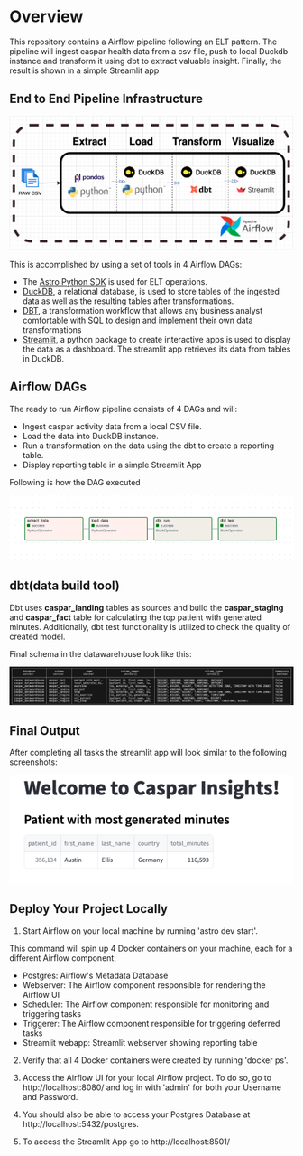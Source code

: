 Overview
========

This repository contains a Airflow pipeline following an ELT pattern. The pipeline will ingest caspar health data from a csv file, push to local Duckdb instance and transform it using dbt to extract valuable insight. Finally, the result is 
shown in a simple Streamlit app 

## End to End Pipeline Infrastructure

![Infra](include/resource/end2endpipeline.png)

This is accomplished by using a set of tools in 4 Airflow DAGs:

- The [Astro Python SDK](https://astro-sdk-python.readthedocs.io/en/stable/index.html) is used for ELT operations.
- [DuckDB](https://duckdb.org/), a relational database, is used to store tables of the ingested data as well as the resulting tables after transformations.
- [DBT](https://docs.getdbt.com/docs/collaborate/documentation), a transformation workflow that allows any business analyst comfortable with SQL to design and implement their own data transformations
- [Streamlit](https://streamlit.io/), a python package to create interactive apps is used to display the data as a dashboard. The streamlit app retrieves its data from tables in DuckDB.

## Airflow DAGs

The ready to run Airflow pipeline consists of 4 DAGs and will:

- Ingest caspar activity data from a local CSV file.
- Load the data into DuckDB instance.
- Run a transformation on the data using the dbt to create a reporting table.
- Display reporting table in a simple Streamlit App

Following is how the DAG executed

![Airflow DAG](include/resource/airflow_dag.png)

## dbt(data build tool)
Dbt uses **caspar_landing** tables as sources and build the **caspar_staging** and **caspar_fact** table for calculating the top patient with generated minutes. Additionally, dbt test functionality is utilized to check the quality of created model.

Final schema in the datawarehouse look like this:

![Duckdb DW](include/resource/dw_tables.png)

## Final Output

After completing all tasks the streamlit app will look similar to the following screenshots:

![Caspar Insight](include/resource/caspar_reporting_table.png)

## Deploy Your Project Locally

1. Start Airflow on your local machine by running 'astro dev start'.

This command will spin up 4 Docker containers on your machine, each for a different Airflow component:

- Postgres: Airflow's Metadata Database
- Webserver: The Airflow component responsible for rendering the Airflow UI
- Scheduler: The Airflow component responsible for monitoring and triggering tasks
- Triggerer: The Airflow component responsible for triggering deferred tasks
- Streamlit webapp: Streamlit webserver showing reporting table

2. Verify that all 4 Docker containers were created by running 'docker ps'.

3. Access the Airflow UI for your local Airflow project. To do so, go to http://localhost:8080/ and log in with 'admin' for both your Username and Password.

4. You should also be able to access your Postgres Database at http://localhost:5432/postgres.

5. To access the Streamlit App go to http://localhost:8501/

